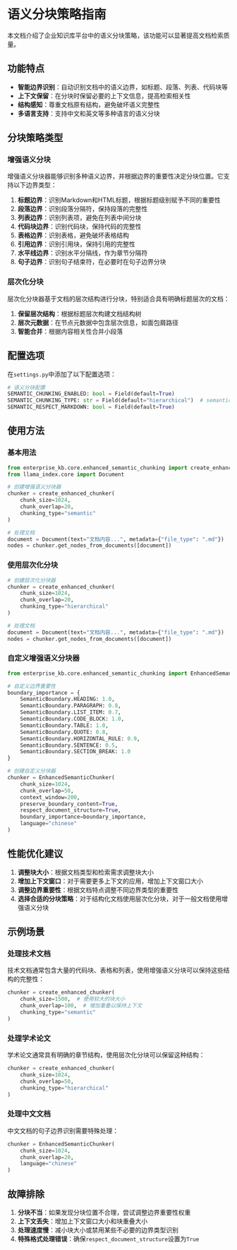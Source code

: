 # 语义分块策略指南

本文档介绍了企业知识库平台中的语义分块策略，该功能可以显著提高文档检索质量。

## 功能特点

* **智能边界识别**：自动识别文档中的语义边界，如标题、段落、列表、代码块等
* **上下文保留**：在分块时保留必要的上下文信息，提高检索相关性
* **结构感知**：尊重文档原有结构，避免破坏语义完整性
* **多语言支持**：支持中文和英文等多种语言的语义分块

## 分块策略类型

### 增强语义分块

增强语义分块器能够识别多种语义边界，并根据边界的重要性决定分块位置。它支持以下边界类型：

1. **标题边界**：识别Markdown和HTML标题，根据标题级别赋予不同的重要性
2. **段落边界**：识别段落分隔符，保持段落的完整性
3. **列表边界**：识别列表项，避免在列表中间分块
4. **代码块边界**：识别代码块，保持代码的完整性
5. **表格边界**：识别表格，避免破坏表格结构
6. **引用边界**：识别引用块，保持引用的完整性
7. **水平线边界**：识别水平分隔线，作为章节分隔符
8. **句子边界**：识别句子结束符，在必要时在句子边界分块

### 层次化分块

层次化分块器基于文档的层次结构进行分块，特别适合具有明确标题层次的文档：

1. **保留层次结构**：根据标题层次构建文档结构树
2. **层次元数据**：在节点元数据中包含层次信息，如面包屑路径
3. **智能合并**：根据内容相关性合并小段落

## 配置选项

在`settings.py`中添加了以下配置选项：

```python
# 语义分块配置
SEMANTIC_CHUNKING_ENABLED: bool = Field(default=True)
SEMANTIC_CHUNKING_TYPE: str = Field(default="hierarchical")  # semantic, hierarchical
SEMANTIC_RESPECT_MARKDOWN: bool = Field(default=True)
```

## 使用方法

### 基本用法

```python
from enterprise_kb.core.enhanced_semantic_chunking import create_enhanced_chunker
from llama_index.core import Document

# 创建增强语义分块器
chunker = create_enhanced_chunker(
    chunk_size=1024,
    chunk_overlap=20,
    chunking_type="semantic"
)

# 处理文档
document = Document(text="文档内容...", metadata={"file_type": ".md"})
nodes = chunker.get_nodes_from_documents([document])
```

### 使用层次化分块

```python
# 创建层次化分块器
chunker = create_enhanced_chunker(
    chunk_size=1024,
    chunk_overlap=20,
    chunking_type="hierarchical"
)

# 处理文档
document = Document(text="文档内容...", metadata={"file_type": ".md"})
nodes = chunker.get_nodes_from_documents([document])
```

### 自定义增强语义分块器

```python
from enterprise_kb.core.enhanced_semantic_chunking import EnhancedSemanticChunker, SemanticBoundary

# 自定义边界重要性
boundary_importance = {
    SemanticBoundary.HEADING: 1.0,
    SemanticBoundary.PARAGRAPH: 0.8,
    SemanticBoundary.LIST_ITEM: 0.7,
    SemanticBoundary.CODE_BLOCK: 1.0,
    SemanticBoundary.TABLE: 1.0,
    SemanticBoundary.QUOTE: 0.8,
    SemanticBoundary.HORIZONTAL_RULE: 0.9,
    SemanticBoundary.SENTENCE: 0.5,
    SemanticBoundary.SECTION_BREAK: 1.0
}

# 创建自定义分块器
chunker = EnhancedSemanticChunker(
    chunk_size=1024,
    chunk_overlap=50,
    context_window=200,
    preserve_boundary_content=True,
    respect_document_structure=True,
    boundary_importance=boundary_importance,
    language="chinese"
)
```

## 性能优化建议

1. **调整块大小**：根据文档类型和检索需求调整块大小
2. **增加上下文窗口**：对于需要更多上下文的应用，增加上下文窗口大小
3. **调整边界重要性**：根据文档特点调整不同边界类型的重要性
4. **选择合适的分块策略**：对于结构化文档使用层次化分块，对于一般文档使用增强语义分块

## 示例场景

### 处理技术文档

技术文档通常包含大量的代码块、表格和列表，使用增强语义分块可以保持这些结构的完整性：

```python
chunker = create_enhanced_chunker(
    chunk_size=1500,  # 使用较大的块大小
    chunk_overlap=100,  # 增加重叠以保持上下文
    chunking_type="semantic"
)
```

### 处理学术论文

学术论文通常具有明确的章节结构，使用层次化分块可以保留这种结构：

```python
chunker = create_enhanced_chunker(
    chunk_size=1024,
    chunk_overlap=50,
    chunking_type="hierarchical"
)
```

### 处理中文文档

中文文档的句子边界识别需要特殊处理：

```python
chunker = EnhancedSemanticChunker(
    chunk_size=1024,
    chunk_overlap=20,
    language="chinese"
)
```

## 故障排除

1. **分块不当**：如果发现分块位置不合理，尝试调整边界重要性权重
2. **上下文丢失**：增加上下文窗口大小和块重叠大小
3. **处理速度慢**：减小块大小或禁用某些不必要的边界类型识别
4. **特殊格式处理错误**：确保`respect_document_structure`设置为`True`
